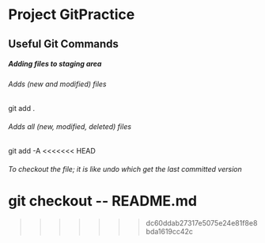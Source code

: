 # Project GitPractice

## Useful Git Commands

##### Adding files to staging area

###### Adds (new and modified) files
git add .

###### Adds all (new, modified, deleted) files
git add -A
<<<<<<< HEAD
###### To checkout the file; it is like undo which get the last committed version
git checkout -- README.md
=======
>>>>>>> dc60ddab27317e5075e24e81f8e8bda1619cc42c
